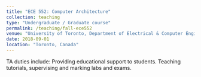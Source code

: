 ```yaml
---
title: "ECE 552: Computer Architecture"
collection: teaching
type: "Undergraduate / Graduate course"
permalink: /teaching/fall-ece552
venue: "University of Toronto, Department of Electrical & Computer Engineering"
date: 2018-09-01
location: "Toronto, Canada"
---
```


TA duties include: Providing educational support to students. Teaching tutorials, supervising and marking labs and exams.
